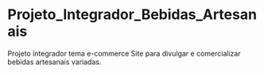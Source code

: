 # Projeto_Integrador_Bebidas_Artesanais
Projeto integrador tema e-commerce
Site para divulgar e comercializar bebidas artesanais variadas.
